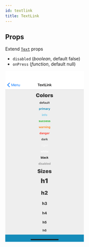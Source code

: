 ```yaml
---
id: textlink
title: TextLink
---
```

## Props
Extend [`Text`](Text.md#props) props
- `disabled` (_boolean_, default false)
- `onPress` (_function_, default null)

<img src="../assets/TextLink/1.png" alt="TextLink" width="250" style="display: inline-block;">
